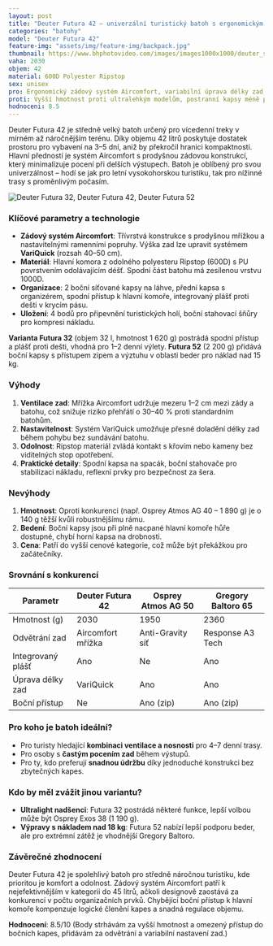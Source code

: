 ```yaml
---
layout: post
title: "Deuter Futura 42 – univerzální turistický batoh s ergonomickým odvětráním"
categories: "batohy"
model: "Deuter Futura 42"
feature-img: "assets/img/feature-img/backpack.jpg"
thumbnail: https://www.bhphotovideo.com/images/images1000x1000/deuter_sport_34294_5510_futura_pro_42_backpack_1171760.jpg
vaha: 2030
objem: 42
material: 600D Polyester Ripstop
sex: unisex
pro: Ergonomický zádový systém Aircomfort, variabilní úprava délky zad, kvalitní odvětrání, praktické organizační prvky
proti: Vyšší hmotnost proti ultralehkým modelům, postranní kapsy méně přístupné s plnou hlavní komorou
hodnoceni: 8.5
---
```


Deuter Futura 42 je středně velký batoh určený pro vícedenní treky v mírném až náročnějším terénu. Díky objemu 42 litrů poskytuje dostatek prostoru pro vybavení na 3–5 dní, aniž by překročil hranici kompaktnosti. Hlavní předností je systém Aircomfort s prodyšnou zádovou konstrukcí, který minimalizuje pocení při delších výstupech. Batoh je oblíbený pro svou univerzálnost – hodí se jak pro letní vysokohorskou turistiku, tak pro nížinné trasy s proměnlivým počasím.

![Deuter Futura 32, Deuter Futura 42, Deuter Futura 52](https://res.cloudinary.com/dvwv5cne3/image/fetch/w_auto,h_450,c_fill,g_auto,f_auto,q_auto/https://www.bhphotovideo.com/images/images1000x1000/deuter_sport_34294_5510_futura_pro_42_backpack_1171760.jpg)

### Klíčové parametry a technologie
- **Zádový systém Aircomfort**: Třívrstvá konstrukce s prodyšnou mřížkou a nastavitelnými ramenními popruhy. Výška zad lze upravit systémem **VariQuick** (rozsah 40–50 cm).
- **Materiál**: Hlavní komora z odolného polyesteru Ripstop (600D) s PU povrstvením odolávajícím déšť. Spodní část batohu má zesílenou vrstvu 1000D.
- **Organizace**: 2 boční síťované kapsy na láhve, přední kapsa s organizérem, spodní přístup k hlavní komoře, integrovaný plášť proti dešti v krycím pásu.
- **Uložení**: 4 bodů pro připevnění turistických holí, boční stahovací šňůry pro kompresi nákladu.

**Varianta Futura 32** (objem 32 l, hmotnost 1 620 g) postrádá spodní přístup a plášť proti dešti, vhodná pro 1–2 denní výlety. **Futura 52** (2 200 g) přidává boční kapsy s přístupem zipem a výztuhu v oblasti beder pro náklad nad 15 kg.

### Výhody
1. **Ventilace zad**: Mřížka Aircomfort udržuje mezeru 1–2 cm mezi zády a batohu, což snižuje riziko přehřátí o 30–40 % proti standardním batohům.
2. **Nastavitelnost**: Systém VariQuick umožňuje přesné doladění délky zad během pohybu bez sundávání batohu.
3. **Odolnost**: Ripstop materiál zvládá kontakt s křovím nebo kameny bez viditelných stop opotřebení.
4. **Praktické detaily**: Spodní kapsa na spacák, boční stahovače pro stabilizaci nákladu, reflexní prvky pro bezpečnost za šera.

### Nevýhody
1. **Hmotnost**: Oproti konkurenci (např. Osprey Atmos AG 40 – 1 890 g) je o 140 g těžší kvůli robustnějšímu rámu.
2. **Bedení**: Boční kapsy jsou při plně nacpané hlavní komoře hůře dostupné, chybí horní kapsa na drobnosti.
3. **Cena**: Patří do vyšší cenové kategorie, což může být překážkou pro začátečníky.

### Srovnání s konkurencí
| Parametr             | Deuter Futura 42 | Osprey Atmos AG 50 | Gregory Baltoro 65 |
|----------------------|------------------|--------------------|--------------------|
| Hmotnost (g)         | 2030             | 1950               | 2360               |
| Odvětrání zad        | Aircomfort mřížka| Anti-Gravity síť   | Response A3 Tech   |
| Integrovaný plášť    | Ano              | Ne                 | Ano                |
| Úprava délky zad     | VariQuick        | Ano                | Ano                |
| Boční přístup        | Ne               | Ano (zip)          | Ano (zip)          |

### Pro koho je batoh ideální?
- Pro turisty hledající **kombinaci ventilace a nosnosti** pro 4–7 denní trasy.
- Pro osoby s **častým pocením zad** během výstupů.
- Pro ty, kdo preferují **snadnou údržbu** díky jednoduché konstrukci bez zbytečných kapes.

### Kdo by měl zvážit jinou variantu?
- **Ultralight nadšenci**: Futura 32 postrádá některé funkce, lepší volbou může být Osprey Exos 38 (1 190 g).
- **Výpravy s nákladem nad 18 kg**: Futura 52 nabízí lepší podporu beder, ale pro extrémní zátěž je vhodnější Gregory Baltoro.

### Závěrečné zhodnocení
Deuter Futura 42 je spolehlivý batoh pro středně náročnou turistiku, kde prioritou je komfort a odolnost. Zádový systém Aircomfort patří k nejefektivnějším v kategorii do 45 litrů, ačkoli designově zaostává za konkurencí v počtu organizačních prvků. Chybějící boční přístup k hlavní komoře kompenzuje logické členění kapes a snadná regulace objemu.

**Hodnocení**: 8.5/10 (Body strhávám za vyšší hmotnost a omezený přístup do bočních kapes, přidávám za odvětrání a variabilní nastavení zad.)